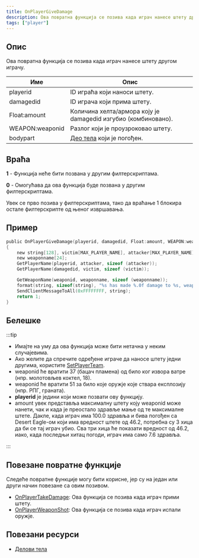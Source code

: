 ```yaml
---
title: OnPlayerGiveDamage
description: Ова повратна функција се позива када играч нанесе штету другом играчу.
tags: ["player"]
---
```


## Опис

Ова повратна функција се позива када играч нанесе штету другом играчу.

| Име             | Опис                                                           |
|-----------------|----------------------------------------------------------------|
| playerid        | ID играћа који наноси штету.                                   |
| damagedid       | ID играча који прима штету.                                    |
| Float:amount    | Количина хелта/армора коју је damagedid изгубио (комбиновано). |
| WEAPON:weaponid | Разлог који је проузроковао штету.                             |
| bodypart        | [Део тела](../resources/bodyparts) који је погођен.            |

## Враћа

**1** - Функција неће бити позвана у другим филтерскриптама.

**0** - Омогућава да ова функција буде позвана у другим филтерскриптама.

Увек се прво позива у филтерскриптама, тако да враћање 1 блокира остале филтерскрипте од њеног извршавања.

## Пример

```c
public OnPlayerGiveDamage(playerid, damagedid, Float:amount, WEAPON:weaponid, bodypart)
{
    new string[128], victim[MAX_PLAYER_NAME], attacker[MAX_PLAYER_NAME];
    new weaponname[24];
    GetPlayerName(playerid, attacker, sizeof (attacker));
    GetPlayerName(damagedid, victim, sizeof (victim));

    GetWeaponName(weaponid, weaponname, sizeof (weaponname));
    format(string, sizeof(string), "%s has made %.0f damage to %s, weapon: %s, bodypart: %d", attacker, amount, victim, weaponname, bodypart);
    SendClientMessageToAll(0xFFFFFFFF, string);
    return 1;
}
```

## Белешке

:::tip

- Имајте на уму да ова функција може бити нетачна у неким случајевима.
- Ако желите да спречите одређене играче да наносе штету једни другима, користите [SetPlayerTeam](../functions/SetPlayerTeam).
- weaponid ће вратити 37 (бацач пламена) од било ког извора ватре (нпр. молотовљев коктел, 18).
- weaponid ће вратити 51 за било које оружје које ствара експлозију (нпр. РПГ, граната).
- **playerid** је једини који може позвати ову функцију.
- amount увек представља максималну штету коју weaponid може нанети, чак и када је преостало здравље мање од те максималне штете. Дакле, када играч има 100.0 здравља и бива погођен са Desert Eagle-ом који има вредност штете од 46.2, потребна су 3 хица да би се тај играч убио. Сва три хица ће показати вредност од 46.2, иако, када последњи хитац погоди, играч има само 7.6 здравља.

:::

## Повезане повратне функције

Следеће повратне функције могу бити корисне, јер су на један или други начин повезане са овим позивом.

- [OnPlayerTakeDamage](OnPlayerTakeDamage): Ова функција се позива када играч прими штету.
- [OnPlayerWeaponShot](OnPlayerWeaponShot): Ова функција се позива када играч испали оружје.

## Повезани ресурси

- [Делови тела](../resources/bodyparts)
